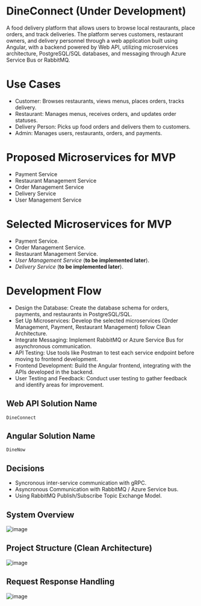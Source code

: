 # DineConnect (Under Development)
A food delivery platform that allows users to browse local restaurants, place orders, and track deliveries. The platform serves customers, restaurant owners, and delivery personnel through a web application built using Angular, with a backend powered by Web API, utilizing microservices architecture, PostgreSQL/SQL databases, and messaging through Azure Service Bus or RabbitMQ.

# Use Cases
  * Customer: Browses restaurants, views menus, places orders, tracks delivery.
  * Restaurant: Manages menus, receives orders, and updates order statuses.
  * Delivery Person: Picks up food orders and delivers them to customers.
  * Admin: Manages users, restaurants, orders, and payments.
# Proposed Microservices for MVP
  * Payment Service
  * Restaurant Management Service
  * Order Management Service
  * Delivery Service
  * User Management Service
# Selected Microservices for MVP
  * Payment Service.
  * Order Management Service.
  * Restaurant Management Service.
  * _User Management Service_ (**to be implemented later**).
  * _Delivery Service_ (**to be implemented later**).
# Development Flow
  * Design the Database: Create the database schema for orders, payments, and restaurants in PostgreSQL/SQL.
  * Set Up Microservices: Develop the selected microservices (Order Management, Payment, Restaurant Management) follow Clean Architecture.
  * Integrate Messaging: Implement RabbitMQ or Azure Service Bus for asynchronous communication.
  * API Testing: Use tools like Postman to test each service endpoint before moving to frontend development.
  * Frontend Development: Build the Angular frontend, integrating with the APIs developed in the backend.
  * User Testing and Feedback: Conduct user testing to gather feedback and identify areas for improvement.

## Web API Solution Name
    DineConnect
## Angular Solution Name
    DineNow
## Decisions
   * Syncronous inter-service communication with gRPC.
   * Asyncronous Communication with RabbitMQ / Azure Service bus.
   * Using RabbitMQ Publish/Subscribe Topic Exchange Model.

## System Overview
![image](https://github.com/user-attachments/assets/eb5c59f3-b73b-4348-a60e-c5156f90f927)

## Project Structure (Clean Architecture)
![image](https://github.com/user-attachments/assets/81efc361-100c-406b-9e46-7938f9559482)

## Request Response Handling
![image](https://github.com/user-attachments/assets/7e011266-51bc-4ac0-a105-2131c891c954)

